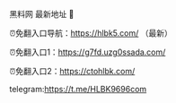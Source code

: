 黑料网 最新地址 👋

⏰免翻入口导航：https://hlbk5.com/ （最新）

⏰免翻入口1：https://g7fd.uzg0ssada.com/

⏰免翻入口2：https://ctohlbk.com/

telegram:https://t.me/HLBK9696com
